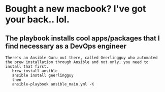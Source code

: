 # Bought a new macbook? I've got your back.. lol.
## The playbook installs cool apps/packages that I find necessary as a DevOps engineer
```
There's an Ansible Guru out there, called Geerlingguy who automated the brew installation through Ansible and not only, you need to install that first.
   brew install ansible
   ansible install geerlingguy
   then
   ansible-playbook ansible_main.yml -K
```